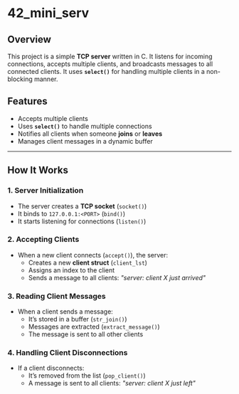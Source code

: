 # 42_mini_serv

## Overview
This project is a simple **TCP server** written in C. It listens for incoming connections, accepts multiple clients, and broadcasts messages to all connected clients. It uses **`select()`** for handling multiple clients in a non-blocking manner.

## Features
- Accepts multiple clients
- Uses **`select()`** to handle multiple connections
- Notifies all clients when someone **joins** or **leaves**
- Manages client messages in a dynamic buffer

---

## How It Works
### 1. **Server Initialization**
- The server creates a **TCP socket** (`socket()`)
- It binds to `127.0.0.1:<PORT>` (`bind()`)
- It starts listening for connections (`listen()`)

### 2. **Accepting Clients**
- When a new client connects (`accept()`), the server:
  - Creates a new **client struct** (`client_lst`)
  - Assigns an index to the client
  - Sends a message to all clients: _"server: client X just arrived"_

### 3. **Reading Client Messages**
- When a client sends a message:
  - It’s stored in a buffer (`str_join()`)
  - Messages are extracted (`extract_message()`)
  - The message is sent to all other clients

### 4. **Handling Client Disconnections**
- If a client disconnects:
  - It’s removed from the list (`pop_client()`)
  - A message is sent to all clients: _"server: client X just left"_
